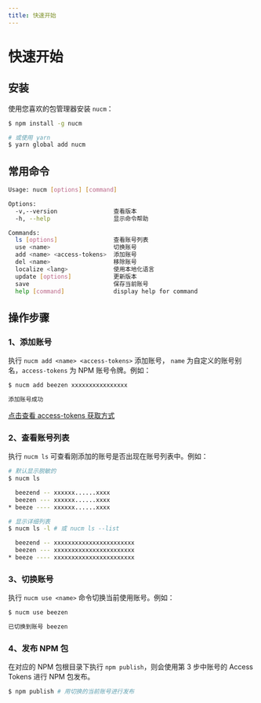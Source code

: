```yaml
---
title: 快速开始
---
```


# 快速开始

## 安装

使用您喜欢的包管理器安装 `nucm`：

```bash
$ npm install -g nucm

# 或使用 yarn
$ yarn global add nucm
```

## 常用命令

```bash
Usage: nucm [options] [command]

Options:
  -v,--version                查看版本
  -h, --help                  显示命令帮助

Commands:
  ls [options]                查看账号列表
  use <name>                  切换账号
  add <name> <access-tokens>  添加账号
  del <name>                  移除账号
  localize <lang>             使用本地化语言
  update [options]            更新版本
  save                        保存当前账号
  help [command]              display help for command
```

## 操作步骤

### 1、添加账号

执行 `nucm add <name> <access-tokens>` 添加账号， `name` 为自定义的账号别名，`access-tokens` 为 NPM 账号令牌。例如：

```bash
$ nucm add beezen xxxxxxxxxxxxxxxx

添加账号成功
```

[点击查看 access-tokens 获取方式](more.html#npm-auth-related-configuration)

### 2、查看账号列表

执行 `nucm ls` 可查看刚添加的账号是否出现在账号列表中。例如：

```bash
# 默认显示脱敏的
$ nucm ls

  beezend -- xxxxxx......xxxx
  beezen --- xxxxxx......xxxx
* beeze ---- xxxxxx......xxxx

# 显示详细列表
$ nucm ls -l # 或 nucm ls --list

  beezend -- xxxxxxxxxxxxxxxxxxxxxxx
  beezen --- xxxxxxxxxxxxxxxxxxxxxxx
* beeze ---- xxxxxxxxxxxxxxxxxxxxxxx
```

### 3、切换账号

执行 `nucm use <name>` 命令切换当前使用账号。例如：

```bash
$ nucm use beezen

已切换到账号 beezen
```

### 4、发布 NPM 包

在对应的 NPM 包根目录下执行 `npm publish`，则会使用第 3 步中账号的 Access Tokens 进行 NPM 包发布。

```bash
$ npm publish # 用切换的当前账号进行发布
```
